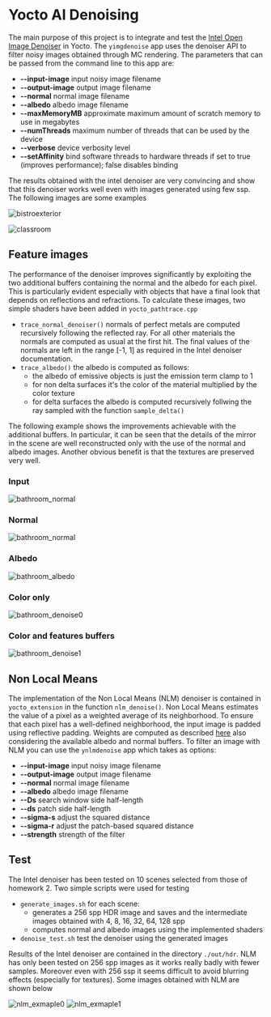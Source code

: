 # Yocto AI Denoising
The main purpose of this project is to integrate and test the [Intel Open Image Denoiser](https://openimagedenoise.github.io) in Yocto. The `yimgdenoise` app uses the denoiser API to filter noisy images obtained through MC rendering. The parameters that can be passed from the command line to this app are:

- **--input-image**   input noisy image filename
- **--output-image**  output image filename
- **--normal**  normal image filename
- **--albedo**  albedo image filename 
- **--maxMemoryMB** approximate maximum amount of scratch memory to use in megabytes
- **--numThreads** maximum number of threads that can be used by the device
- **--verbose** device verbosity level
- **--setAffinity** bind software threads to hardware threads if set to true (improves performance); false disables binding

The results obtained with the intel denoiser are very convincing and show that this denoiser works well even with images generated using few ssp. The following images are some examples

![bistroexterior](./images/bistroexterior.jpg)

![classroom](./images/classroom.jpg)


## Feature images
The performance of the denoiser improves significantly by exploiting the two additional buffers containing the normal and the albedo for each pixel. This is particularly evident especially with objects that have a final look that depends on reflections and refractions. To calculate these images, two simple shaders have been added in `yocto_pathtrace.cpp`
- `trace_normal_denoiser()` normals of perfect metals are computed recursively following the reflected ray. For all other materials the normals are computed as usual at the first hit. The final values of the normals are left in the range [-1, 1] as required in the Intel denoiser documentation.
- `trace_albedo()` the albedo is computed as follows:
  - the albedo of emissive objects is just the emission term clamp to 1
  - for non delta surfaces it's the color of the material multiplied by the color texture
  - for delta surfaces the albedo is computed recursively follwing the ray sampled with the function `sample_delta()`

The following example shows the improvements achievable with the additional buffers. In particular, it can be seen that the details of the mirror in the scene are well reconstructed only with the use of the normal and albedo images. Another obvious benefit is that the textures are preserved very well.

### Input
![bathroom_normal](./images/bathroom_1080_128.jpg)

### Normal
![bathroom_normal](./images/bathroom_normal.jpg)

### Albedo
![bathroom_albedo](./images/bathroom_albedo.jpg)

### Color only
![bathroom_denoise0](./images/bathroom_1080_128_denoise_no_features.jpg)

### Color and features buffers
![bathroom_denoise1](./images/bathroom_1080_128_denoise.jpg)



## Non Local Means
The implementation of the Non Local Means (NLM) denoiser is contained in `yocto_extension` in the function `nlm_denoise()`.
Non Local Means estimates the value of a pixel as a weighted average of its neighborhood. To ensure that each pixel has a well-defined neighborhood, the input image is padded using reflective padding. Weights are computed as described [here](https://benedikt-bitterli.me/nfor/nfor.pdf) also considering the available albedo and normal buffers.
To filter an image with NLM you can use the `ynlmdenoise` app which takes as options:
- **--input-image**   input noisy image filename
- **--output-image**  output image filename
- **--normal**  normal image filename
- **--albedo**  albedo image filename 
- **--Ds** search window side half-length
- **--ds** patch side half-length
- **--sigma-s** adjust the squared distance
- **--sigma-r** adjust the patch-based squared distance
- **--strength** strength of the filter

## Test
The Intel denoiser has been tested on 10 scenes selected from those of homework 2. Two simple scripts were used for testing
- `generate_images.sh` for each scene:
  - generates a 256 spp HDR image and saves and the intermediate images obtained with 4, 8, 16, 32, 64, 128 spp
  - computes normal and albedo images using the implemented shaders
- `denoise_test.sh` test the denoiser using the generated images

Results of the Intel denoiser are contained in the directory `./out/hdr`. NLM has only been tested on 256 spp images as it works really badly with fewer samples. Moreover even with 256 ssp it seems difficult to avoid blurring effects (especially for textures). Some images obtained with NLM are shown below

![nlm_exmaple0](./images/bistroexterior_1080_256_nlmdenoise.jpg)
![nlm_exmaple1](./images/bistrointerior_1080_256_nlmdenoise.jpg)






